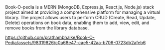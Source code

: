 Book-O-pedia is a MERN (MongoDB, Express.js, React.js, Node.js) stack project aimed at providing a comprehensive platform for managing a virtual library. The project allows users to perform CRUD (Create, Read, Update, Delete) operations on book data, enabling them to add, view, edit, and remove books from the library database.



https://github.com/prathambhalke/Book-O-Pedia/assets/98319826/c0a68e47-cae5-42aa-b706-0723db2afeb6

